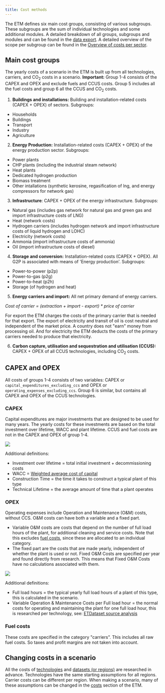 ```yaml
---
title: Cost methods
---
```


The ETM defines six main cost groups, consisting of various subgroups. These subgroups are the sum of individual technologies and some additional modules. A detailed breakdown of all groups, subgroups and modules and can be found in the [data export](https://energytransitionmodel.com/scenario/data/data_export/specifications-annual-costs). A detailed overview of the scope per subgroup can be found in the [Overview of costs per sector](cost-overview-per-sector.md).

## Main cost groups
The yearly costs of a scenario in the ETM is built up from all technologies, carriers, and CO<sub>2</sub> costs in a scenario. **Important:** Group 1-4 consists of the CAPEX and OPEX and exclude fuels and CCUS costs. Group 5 includes all the fuel costs and group 6 all the CCUS and CO<sub>2</sub> costs. 

1. **Buildings and installations:** Building and installation-related costs (CAPEX + OPEX) of sectors. Subgroups:
  -  Households  
  -  Buildings  
  -  Transport 
  -  Industry 
  -  Agriculture 

2. **Energy Production:** Installation-related costs (CAPEX + OPEX) of the energy production sector. Subgroups: 
  -  Power plants
  -  CHP plants (including the industrial steam network)
  -  Heat plants 
  -  Dedicated hydrogen production 
  -  Biomass treatment
  -  Other intallations (synthetic kerosine, regasification of lng, and energy compressors for network gas)

3. **Infrastructure**: CAPEX + OPEX of the energy infrastructure. Subgroups:
  -  Natural gas (includes gas network for natural gas and green gas and import infrastructure costs of LNG) 
  -  Heat (network costs)
  -  Hydrogen carriers (includes hydrogen network and import infrastructure costs of liquid hydrogen and LOHC)
  -  Electricity (network costs)
  -  Ammonia (import infrastructure costs of ammonia)
  -  Oil (import infrastructure costs of diesel)
   
4. **Storage and conversion:** Installation-related costs (CAPEX + OPEX). All G2P is associated with means of 'Energy production'. Subgroups:
  -  Power-to-power (p2p)
  -  Power-to-gas (p2g) 
  -  Power-to-heat (p2h)
  -  Storage (of hydrogen and heat) 

5. **Energy carriers and import:** All net primary demand of energy carriers.   

  <i>Cost of carrier = (extraction + import - export) * price of carrier</i>  

  For export the ETM charges the costs of the primary carrier that is needed for that export. The export of electricity and transit of oil is cost neutral and independent of the market price. A country does not "earn" money from processing oil. And for electricity the ETM deducts the costs of the primary carriers needed to produce that electricity.  
  
6. **Carbon capture, utilisation and sequestration and utilisation (CCUS):** CAPEX + OPEX of all CCUS technologies, including CO<sub>2</sub> costs.

## CAPEX and OPEX 
All costs of groups 1-4 consists of two variables: CAPEX or `capital_expenditures_excluding_ccs` and OPEX or `operating_expenses_excluding_ccs`. Group 6 is similar, but contains all CAPEX and OPEX of the CCUS technologies.

### **CAPEX**
Capital expenditures are major investments that are designed to be used for many years. The yearly costs for these investments are based on the total investment over lifetime, WACC and plant lifetime. CCUS and fuel costs are not in the CAPEX and OPEX of group 1-4. 

![](/img/docs/costs_equation_capex.png)

Additional definitions:

* Investment over lifetime = total initial investment + decommissioning costs
* WACC = [Weighted average cost of capital](cost-wacc.md)
* Construction Time = the time it takes to construct a typical plant of this type
* Technical Lifetime = the average amount of time that a plant operates

### **OPEX**
Operating expenses include Operation and Maintenance (O&M) costs, without CCS. O&M costs can have both a variable and a fixed part.
 
* Variable O&M costs are costs that depend on the number of full load hours of the plant, for additional cleaning and service costs. Note that this excludes [fuel costs](cost-methods.md#fuel-costs), since these are allocated to an individual category.
* The fixed part are the costs that are made yearly, independent of whether the plant is used or not. Fixed O&M Costs are specified per year and found directly from research. This means that Fixed O&M Costs have no calculations associated with them.

![](/img/docs/costs_equation_opex.png)

Additional definitions:

-   Full load hours = the typical yearly full load hours of a plant of this type, this is calculated in the scenario.
-   Variable Operation & Maintenance Costs per Full load hour = the normal costs for operating and maintaining the plant for one full load hour, this is researched per technology, see: [ETDataset source analysis](https://github.com/quintel/etdataset/tree/master/nodes_source_analyses)


### **Fuel costs**
These costs are specified in the category "carriers". This includes all raw fuel costs. So taxes and profit margins are not taken into account.


## Changing costs in a scenario
All the costs of [technologies](https://github.com/quintel/etdataset/tree/master/nodes_source_analyses) and [datasets (or regions)](https://github.com/quintel/etdataset/tree/master/source_analyses) are researched in advance. Technologies have the same starting assumptions for all regions. Carrier costs can be different per region. When making a scenario, many of these assumptions can be changed in the [costs](https://pro.energytransitionmodel.com/scenario/costs/costs_heat/district-heating-infrastructure) section of the ETM.

